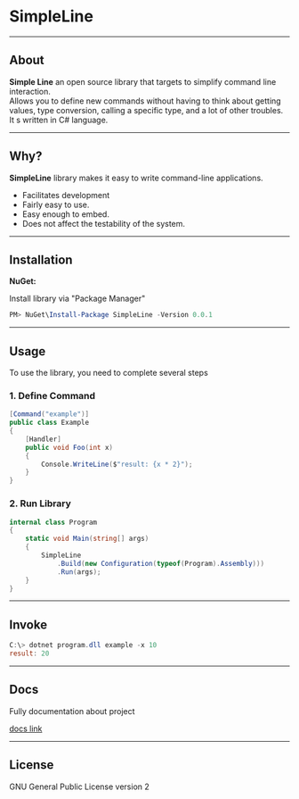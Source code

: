 # SimpleLine

___
## About
**Simple Line** an open source library that targets to simplify command line interaction.  
Allows you to define new commands without having to think about getting values, type conversion, 
calling a specific type, and a lot of other troubles.
It s written in C# language.
___

## Why?
**SimpleLine** library makes it easy to write command-line applications.
* Facilitates development
* Fairly easy to use.
* Easy enough to embed. 
* Does not affect the testability of the system. 
___
## Installation
**NuGet:**

Install library via \"Package Manager\"
```powershell copy
PM> NuGet\Install-Package SimpleLine -Version 0.0.1
```
___
## Usage

To use the library, you need to complete several steps

### 1. Define Command
```csharp copy
[Command("example")]
public class Example
{
    [Handler]
    public void Foo(int x)
    {
        Console.WriteLine($"result: {x * 2}");
    }
}
```

### 2. Run Library
```csharp copy
internal class Program
{
    static void Main(string[] args)
    {
        SimpleLine
            .Build(new Configuration(typeof(Program).Assembly)))
            .Run(args);
    }
}
```

---
## Invoke
```powershell copy
C:\> dotnet program.dll example -x 10
result: 20
```
___

## Docs
Fully documentation about project

[docs link](https://google.com)
___

## License
GNU General Public License version 2